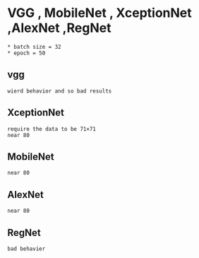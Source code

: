 # VGG , MobileNet , XceptionNet ,AlexNet ,RegNet

    * batch size = 32
    * epoch = 50

## vgg
    wierd behavior and so bad results
## XceptionNet
    require the data to be 71×71
    near 80
## MobileNet 
    near 80
## AlexNet
    near 80 
## RegNet
    bad behavier
